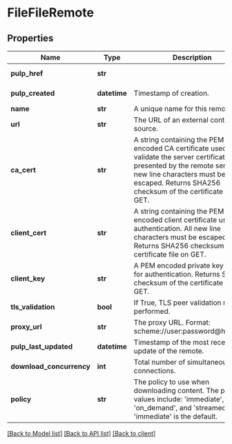 # FileFileRemote

## Properties
Name | Type | Description | Notes
------------ | ------------- | ------------- | -------------
**pulp_href** | **str** |  | [optional] [readonly] 
**pulp_created** | **datetime** | Timestamp of creation. | [optional] [readonly] 
**name** | **str** | A unique name for this remote. | 
**url** | **str** | The URL of an external content source. | 
**ca_cert** | **str** | A string containing the PEM encoded CA certificate used to validate the server certificate presented by the remote server. All new line characters must be escaped. Returns SHA256 checksum of the certificate file on GET. | [optional] 
**client_cert** | **str** | A string containing the PEM encoded client certificate used for authentication. All new line characters must be escaped. Returns SHA256 checksum of the certificate file on GET. | [optional] 
**client_key** | **str** | A PEM encoded private key used for authentication. Returns SHA256 checksum of the certificate file on GET. | [optional] 
**tls_validation** | **bool** | If True, TLS peer validation must be performed. | [optional] 
**proxy_url** | **str** | The proxy URL. Format: scheme://user:password@host:port | [optional] 
**pulp_last_updated** | **datetime** | Timestamp of the most recent update of the remote. | [optional] [readonly] 
**download_concurrency** | **int** | Total number of simultaneous connections. | [optional] 
**policy** | **str** | The policy to use when downloading content. The possible values include: &#39;immediate&#39;, &#39;on_demand&#39;, and &#39;streamed&#39;. &#39;immediate&#39; is the default. | [optional] [default to 'immediate']

[[Back to Model list]](../client.md#documentation-for-models) [[Back to API list]](../client.md#documentation-for-api-endpoints) [[Back to client]](../client.md)



